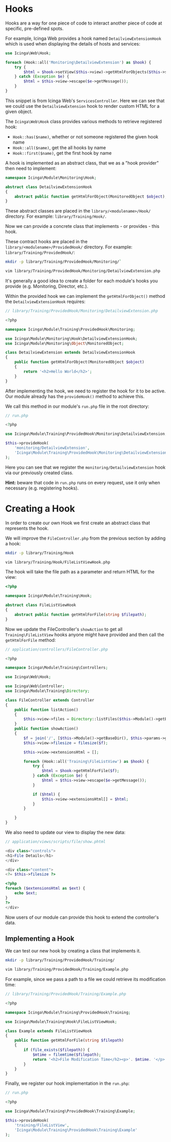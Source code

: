 # Hooks

Hooks are a way for one piece of code to interact another piece of code at specific, pre-defined spots.

For example, Icinga Web provides a hook named `DetailviewExtensionHook` which is used when displaying the details of hosts and services:

```php
use Icinga\Web\Hook;

foreach (Hook::all('Monitoring\DetailviewExtension') as $hook) {
    try {
        $html = $hook->setView($this->view)->getHtmlForObjects($this->serviceList);
    } catch (Exception $e) {
        $html = $this->view->escape($e->getMessage());
    }
}
```

This snippet is from Icinga Web's `ServicesController`. Here we can see that we could use the `DetailviewExtension` hook
to render custom HTML for a given object.

The `Icinga\Web\Hook` class provides various methods to retrieve registered hook:

* `Hook::has($name)`, whether or not someone registered the given hook name
* `Hook::all($name)`, get the all hooks by name
* `Hook::first($name)`, get the first hook by name

A hook is implemented as an abstract class, that we as a "hook provider" then need to implement:

```php
namespace Icinga\Module\Monitoring\Hook;

abstract class DetailviewExtensionHook
{
    abstract public function getHtmlForObject(MonitoredObject $object);
}
```

These abstract classes are placed in the `library/<modulename>/Hook/` directory. For example: `library/Training/Hook/`.

Now we can provide a concrete class that implements - or provides - this hook.

These contract hooks are placed in the `library/<modulename>/ProvidedHook/` directory. For example: `library/Training/ProvidedHook/`:

```bash
mkdir -p library/Training/ProvidedHook/Monitoring/`

vim library/Training/ProvidedHook/Monitoring/DetailviewExtension.php
```

It's generally a good idea to create a folder for each module's hooks you provide (e.g. Monitoring, Director, etc.).

Within the provided hook we can implement the `getHtmlForObject()` method the `DetailviewExtensionHook` requires:

```php
// library/Training/ProvidedHook/Monitoring/DetailviewExtension.php

<?php

namespace Icinga\Module\Training\ProvidedHook\Monitoring;

use Icinga\Module\Monitoring\Hook\DetailviewExtensionHook;
use Icinga\Module\Monitoring\Object\MonitoredObject;

class DetailviewExtension extends DetailviewExtensionHook
{
    public function getHtmlForObject(MonitoredObject $object)
    {
        return '<h2>Hello World</h2>';
    }
}
```

After implementing the hook, we need to register the hook for it to be active.
Our module already has the `provideHook()` method to achieve this.

We call this method in our module's `run.php` file in the root directory:

```php
// run.php

<?php

use Icinga\Module\Training\ProvidedHook\Monitoring\DetailviewExtension;

$this->provideHook(
    'monitoring/DetailviewExtension',
    'Icinga\Module\Training\ProvidedHook\Monitoring\DetailviewExtension'
);
```

Here you can see that we register the `monitoring/DetailviewExtension` hook via our previously created class.

**Hint:** beware that code in `run.php` runs on every request, use it only when necessary (e.g. registering hooks).

# Creating a Hook

In order to create our own Hook we first create an abstract class that represents the hook.

We will improve the `FileController.php` from the previous section by adding a hook:


```bash
mkdir -p library/Training/Hook

vim library/Training/Hook/FileListViewHook.php
```

The hook will take the file path as a parameter and return HTML for the view:

```php
<?php

namespace Icinga\Module\Training\Hook;

abstract class FileListViewHook
{
    abstract public function getHtmlForFile(string $filepath);
}
```

Now we update the FileController's `showAction` to get all `Training\FileListView` hooks anyone might have provided and then call the `getHtmlForFile` method:

```php
// application/controllers/FileController.php

<?php

namespace Icinga\Module\Training\Controllers;

use Icinga\Web\Hook;

use Icinga\Web\Controller;
use Icinga\Module\Training\Directory;

class FileController extends Controller
{
    public function listAction()
    {
        $this->view->files = Directory::listFiles($this->Module()->getBaseDir());
    }
    public function showAction()
    {
        $f = join('/', [$this->Module()->getBaseDir(), $this->params->getRequired('file')]);
        $this->view->filesize = filesize($f);

        $this->view->extensionsHtml = [];

        foreach (Hook::all('Training\FileListView') as $hook) {
            try {
                $html = $hook->getHtmlForFile($f);
            } catch (Exception $e) {
                $html = $this->view->escape($e->getMessage());
            }

            if ($html) {
                $this->view->extensionsHtml[] = $html;
            }
        }

    }
}
```

We also need to update our view to display the new data:

```php
// application/views/scripts/file/show.phtml

<div class="controls">
<h1>File Details</h1>
</div>

<div class="content">
<?= $this->filesize ?>

<?php
foreach ($extensionsHtml as $ext) {
    echo $ext;
}
?>
</div>
```

Now users of our module can provide this hook to extend the controller's data.

## Implementing a Hook

We can test our new hook by creating a class that implements it.

```bash
mkdir -p library/Training/ProvidedHook/Training/

vim library/Training/ProvidedHook/Training/Example.php
```

For example, since we pass a path to a file we could retrieve its modification time:

```php
// library/Training/ProvidedHook/Training/Example.php

<?php

namespace Icinga\Module\Training\ProvidedHook\Training;

use Icinga\Module\Training\Hook\FileListViewHook;

class Example extends FileListViewHook
{
    public function getHtmlForFile(string $filepath)
    {
        if (file_exists($filepath)) {
            $mtime = filemtime($filepath);
            return '<h2>File Modification Time</h2><p>'. $mtime. '</p>';
        }
    }
}
```

Finally, we register our hook implementation in the `run.php`:

```php
// run.php

<?php

use Icinga\Module\Training\ProvidedHook\Training\Example;

$this->provideHook(
    'training/FileListView',
    'Icinga\Module\Training\ProvidedHook\Training\Example'
);
```
